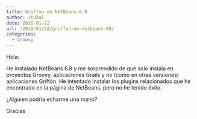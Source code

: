 ```yaml
---
title: Griffon en NetBeans 6.8
author: itubal
date: 2010-01-22
url: /2010/01/22/griffon-en-netbeans-68/
categories:
  - Groovy
---
```

Hola:

He instalado NetBeans 6.8 y me sorprendido de que solo instala en proyectos Groovy, aplicaciones Grails y no (como en otras versiones) aplicaciones Griff&oacute;n. He intentado instalar los plugins relacionados que he encontrado en la p&aacute;gina de NetBeans, pero no he tenido &eacute;xito.

&iquest;Alguien podria echarme una mano?

Gracias